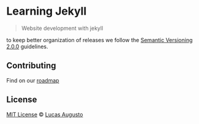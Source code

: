 # Learning Jekyll

> Website development with jekyll

to keep better organization of releases we follow the [Semantic Versioning 2.0.0](http://semver.org) guidelines.

## Contributing
Find on our [roadmap](../issues)

## License
[MIT License](../blob/master/LICENSE.md) &copy; [Lucas Augusto](http://lucasaugusto.eti.br "Website Lucas Augusto")
